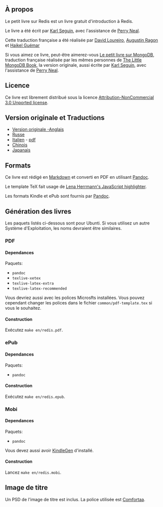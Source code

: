 ## À propos ##

Le petit livre sur Redis est un livre gratuit d'introduction à Redis.

Le livre a été écrit par [Karl Seguin](http://openmymind.net), avec l'assistance de [Perry Neal](http://twitter.com/perryneal).

Cette traduction française a été réalisée par [David Loureiro](http://twitter.com/DavidLoureiroFr), [Augustin Ragon](http://twitter.com/augustin82) et [Haikel Guémar](http://twitter.com/hguemar)

Si vous aimez ce livre, peut-être aimerez-vous [Le petit livre sur MongoDB](https://github.com/dloureiro/the-little-mongodb-book), traduction française réalisée par les mêmes personnes de [The Little MongoDB Book](http://openmymind.net/2011/3/28/The-Little-MongoDB-Book/), la version originale, aussi écrite par [Karl Seguin](http://openmymind.net), avec l'assistance de [Perry Neal](http://twitter.com/perryneal).  

## Licence ##
Ce livre est librement distribué sous la licence [Attribution-NonCommercial 3.0 Unported license](<http://creativecommons.org/licenses/by-nc/3.0/legalcode>).

## Version originale et Traductions ##

* [Version originale -Anglais](https://github.com/dloureiro/the-little-redis-book)
* [Russe](https://github.com/kondratovich/the-little-redis-book)
* [Italien](https://github.com/sandroconforto/the-little-redis-book) - [pdf](https://github.com/sandroconforto/the-little-redis-book/raw/master/book/redisIt.pdf)
* [Chinois](https://github.com/JasonLai256/the-little-redis-book)
* [Japanais](https://github.com/craftgear/the-little-redis-book/)

## Formats ##
Ce livre est rédigé en [Markdown](http://daringfireball.net/projects/markdown/) et converti en PDF en utilisant [Pandoc](http://johnmacfarlane.net/pandoc/).

Le template TeX fait usage de [Lena Herrmann's JavaScript highlighter](http://lenaherrmann.net/2010/05/20/javascript-syntax-highlighting-in-the-latex-listings-package).

Les formats Kindle et ePub sont fournis par [Pandoc](http://johnmacfarlane.net/pandoc/). 

## Génération des livres ##
Les paquets listés ci-dessous sont pour Ubunti. Si vous utilisez un autre Système d'Exploitation, les noms devraient être similaires.

### PDF

#### Dependances

Paquets:

* `pandoc`
* `texlive-xetex`
* `texlive-latex-extra`
* `texlive-latex-recommended`

Vous devriez aussi avec les polices Microsfts installées. Vous pouvez cependant changer les polices dans le fichier `common/pdf-template.tex` si vous le souhaitez.

#### Construction

Exécutez `make en/redis.pdf`.

### ePub

#### Dependances

Paquets:

* `pandoc`

#### Construction

Exécutez `make en/redis.epub`.

### Mobi

#### Dependances

Paquets:

* `pandoc`

Vous devez aussi avoir [KindleGen](http://www.amazon.com/gp/feature.html?ie=UTF8&docId=1000765211) d'installé.

#### Construction

Lancez `make en/redis.mobi`.

## Image de titre ##
Un PSD de l'image de titre est inclus. La police utilisée est [Comfortaa](http://www.dafont.com/comfortaa.font).
